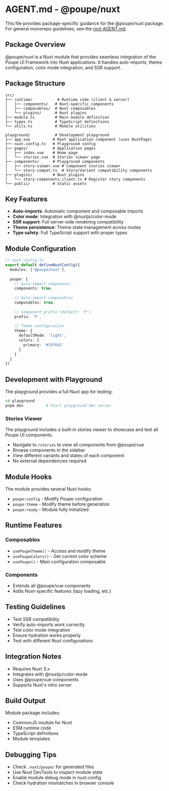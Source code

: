# AGENT.md - @poupe/nuxt

This file provides package-specific guidance for the @poupe/nuxt package.
For general monorepo guidelines, see the [root AGENT.md](../../AGENT.md).

## Package Overview

@poupe/nuxt is a Nuxt module that provides seamless integration of the
Poupe UI Framework into Nuxt applications. It handles auto-imports, theme
configuration, color mode integration, and SSR support.

## Package Structure

```
src/
├── runtime/           # Runtime code (client & server)
│   ├── components/   # Nuxt-specific components
│   ├── composables/  # Nuxt composables
│   └── plugins/      # Nuxt plugins
├── module.ts         # Main module definition
├── types.ts          # TypeScript definitions
└── utils.ts          # Module utilities

playground/           # Development playground
├── app.vue          # Root application component (uses NuxtPage)
├── nuxt.config.ts   # Playground config
├── pages/           # Application pages
│   ├── index.vue    # Home page
│   └── stories.vue  # Stories viewer page
├── components/      # Playground components
│   ├── story-viewer.vue # Component stories viewer
│   └── story-compat.ts  # Story/Variant compatibility components
├── plugins/         # Nuxt plugins
│   └── story-components.client.ts # Register story components
└── public/          # Static assets
```

## Key Features

- **Auto-imports**: Automatic component and composable imports
- **Color mode**: Integration with @nuxtjs/color-mode
- **SSR support**: Full server-side rendering compatibility
- **Theme persistence**: Theme state management across routes
- **Type safety**: Full TypeScript support with proper types

## Module Configuration

```ts
// nuxt.config.ts
export default defineNuxtConfig({
  modules: ['@poupe/nuxt'],
  
  poupe: {
    // Auto-import components
    components: true,
    
    // Auto-import composables
    composables: true,
    
    // Component prefix (default: 'P')
    prefix: 'P',
    
    // Theme configuration
    theme: {
      defaultMode: 'light',
      colors: {
        primary: '#1976d2'
      }
    }
  }
})
```

## Development with Playground

The playground provides a full Nuxt app for testing:

```bash
cd playground
pnpm dev          # Start playground dev server
```

### Stories Viewer

The playground includes a built-in stories viewer to showcase and test all Poupe UI components:
- Navigate to `/stories` to view all components from @poupe/vue
- Browse components in the sidebar
- View different variants and states of each component
- No external dependencies required

## Module Hooks

The module provides several Nuxt hooks:
- `poupe:config` - Modify Poupe configuration
- `poupe:theme` - Modify theme before generation
- `poupe:ready` - Module fully initialized

## Runtime Features

### Composables
- `usePoupeTheme()` - Access and modify theme
- `usePoupeColors()` - Get current color scheme
- `usePoupe()` - Main configuration composable

### Components
- Extends all @poupe/vue components
- Adds Nuxt-specific features (lazy loading, etc.)

## Testing Guidelines

- Test SSR compatibility
- Verify auto-imports work correctly
- Test color mode integration
- Ensure hydration works properly
- Test with different Nuxt configurations

## Integration Notes

- Requires Nuxt 3.x
- Integrates with @nuxtjs/color-mode
- Uses @poupe/vue components
- Supports Nuxt's nitro server

## Build Output

Module package includes:
- CommonJS module for Nuxt
- ESM runtime code
- TypeScript definitions
- Module templates

## Debugging Tips

- Check `.nuxt/poupe/` for generated files
- Use Nuxt DevTools to inspect module state
- Enable module debug mode in nuxt.config
- Check hydration mismatches in browser console